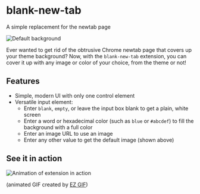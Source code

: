 # blank-new-tab
A simple replacement for the newtab page

![Default background](http://s33.postimg.org/c5psswkov/default.png)

Ever wanted to get rid of the obtrusive Chrome newtab page that covers up your theme background? Now, with the `blank-new-tab` extension, you can cover it up with any image or color of your choice, from the theme or not!

## Features
- Simple, modern UI with only one control element
- Versatile input element:
    - Enter `blank`, `empty`, or leave the input box blank to get a plain, white screen
    - Enter a word or hexadecimal color (such as `blue` or `#abcdef`) to fill the background with a full color
    - Enter an image URL to use an image
    - Enter any other value to get the default image (shown above)

## See it in action
![Animation of extension in action](http://s33.postimg.org/xj5cqyy7z/ezgif_com_optimize.gif)

(animated GIF created by [EZ GIF](http://www.ezgif.com))

